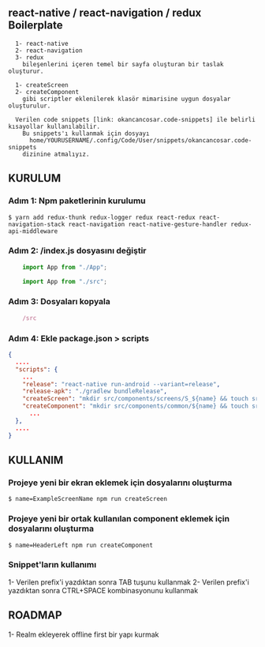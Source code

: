 ## react-native / react-navigation / redux Boilerplate
```
  1- react-native 
  2- react-navigation
  3- redux 
    bileşenlerini içeren temel bir sayfa oluşturan bir taslak oluşturur.

  1- createScreen
  2- createComponent
    gibi scriptler eklenilerek klasör mimarisine uygun dosyalar oluşturulur.

  Verilen code snippets [link: okancancosar.code-snippets] ile belirli kısayollar kullanılabilir.
    Bu snippets'ı kullanmak için dosyayı
      home/YOURUSERNAME/.config/Code/User/snippets/okancancosar.code-snippets
    dizinine atmalıyız.
```

## KURULUM

### Adım 1: Npm paketlerinin kurulumu
```console
$ yarn add redux-thunk redux-logger redux react-redux react-navigation-stack react-navigation react-native-gesture-handler redux-api-middleware
```

### Adım 2: /index.js dosyasını değiştir 
```jsx
	import App from "./App";
```
```jsx
	import App from "./src";
```


### Adım 3: Dosyaları kopyala
```jsx
	/src
```

### Adım 4: Ekle package.json > scripts
```json
{
  ....
  "scripts": {
    ...
  	"release": "react-native run-android --variant=release",
    "release-apk": "./gradlew bundleRelease",
    "createScreen": "mkdir src/components/screens/S_${name} && touch src/redux/actions/A_${name}.js src/redux/reducers/R_${name}.js src/components/screens/S_${name}/index.js src/components/screens/S_${name}/style.js",
    "createComponent": "mkdir src/components/common/${name} && touch src/components/common/${name}/index.js && touch src/components/common/${name}/style.js"
	  ...
  },
  ....
}
```


## KULLANIM

### Projeye yeni bir ekran eklemek için dosyalarını oluşturma
```console
$ name=ExampleScreenName npm run createScreen
```

### Projeye yeni bir ortak kullanılan component eklemek için dosyalarını oluşturma
```console
$ name=HeaderLeft npm run createComponent
```

### Snippet'ların kullanımı
  1- Verilen prefix'i yazdıktan sonra TAB tuşunu kullanmak
  2- Verilen prefix'i yazdıktan sonra CTRL+SPACE kombinasyonunu kullanmak


## ROADMAP
  1- Realm ekleyerek offline first bir yapı kurmak
